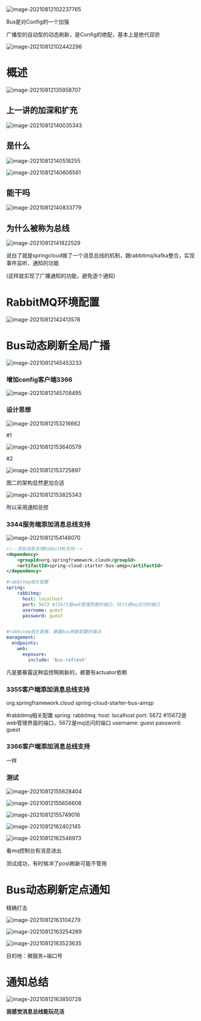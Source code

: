 ![image-20210812102237765](12.assets/image-20210812102237765-1628734959015.png)

Bus是对Config的一个加强

广播型的自动型的动态刷新，是Config的绝配，基本上是绝代双骄

![image-20210812102442296](12.assets/image-20210812102442296-1628735083236.png)

# 概述

![image-20210812135958707](12.assets/image-20210812135958707-1628747999633.png)



## 上一讲的加深和扩充

![image-20210812140035343](12.assets/image-20210812140035343-1628748036148.png)

## 是什么

![image-20210812140518255](12.assets/image-20210812140518255-1628748319002.png)

![image-20210812140606561](12.assets/image-20210812140606561-1628748367400.png)

## 能干吗

![image-20210812140833779](12.assets/image-20210812140833779-1628748514605.png)



## 为什么被称为总线

![image-20210812141822529](12.assets/image-20210812141822529-1628749103435.png)

说白了就是springcloud做了一个消息总线的机制，跟rabbitmq/kafka整合，实现事件监听、通知的功能

(这样就实现了广播通知的功能，避免逐个通知)



# RabbitMQ环境配置

![image-20210812142413578](12.assets/image-20210812142413578-1628749454608.png)



# Bus动态刷新全局广播

![image-20210812145453233](12.assets/image-20210812145453233-1628751294032.png)



### 增加config客户端3366

![image-20210812145708495](12.assets/image-20210812145708495-1628751429398.png)

### 设计思想

![image-20210812153216662](12.assets/image-20210812153216662-1628753537606.png)

#1

![image-20210812153640579](12.assets/image-20210812153640579-1628753801847.png)



#2

![image-20210812153725897](12.assets/image-20210812153725897-1628753846991.png)

图二的架构显然更加合适

![image-20210812153825343](12.assets/image-20210812153825343-1628753906319.png)

所以采用通知总控



### 3344服务端添加消息总线支持

![image-20210812154148070](12.assets/image-20210812154148070-1628754108982.png)

```xml
<!--添加消息总线RabbitMQ支持-->
<dependency>
    <groupId>org.springframework.cloud</groupId>
    <artifactId>spring-cloud-starter-bus-amqp</artifactId>
</dependency>
```



```yml
#rabbitmq相关配置
spring:
    rabbitmq:
      host: localhost
      port: 5672 #15672是web管理界面的端口，5672是mq访问的端口
      username: guest
      password: guest


#rabbitmq相关配置，暴露bus刷新配置的端点
management:
  endpoints:
    web:
      exposure:
        include: 'bus-refresh'
```

凡是要暴露这种监控啊刷新的，都要有actuator依赖



### 3355客户端添加消息总线支持

<!--添加消息总线RabbitMQ支持-->
<dependency>
    <groupId>org.springframework.cloud</groupId>
    <artifactId>spring-cloud-starter-bus-amqp</artifactId>
</dependency>



#rabbitmq相关配置
spring:
    rabbitmq:
      host: localhost
      port: 5672 #15672是web管理界面的端口，5672是mq访问的端口
      username: guest
      password: guest



### 3366客户端添加消息总线支持

一样



### 测试

![image-20210812155628404](12.assets/image-20210812155628404-1628754989468.png)

![image-20210812155656608](12.assets/image-20210812155656608-1628755017524.png)

![image-20210812155749016](12.assets/image-20210812155749016-1628755069801.png)





![image-20210812162402145](12.assets/image-20210812162402145-1628756644351.png)

![image-20210812162546973](12.assets/image-20210812162546973-1628756755791.png)

看mq控制台有消息进出

测试成功，有时候冲了post刷新可能不管用



# Bus动态刷新定点通知

精确打击 

![image-20210812163104279](12.assets/image-20210812163104279-1628757065368.png)

![image-20210812163254269](12.assets/image-20210812163254269-1628757175310.png)

![image-20210812163523635](12.assets/image-20210812163523635-1628757324527.png)

目的地：微服务+端口号



# 通知总结

![image-20210812163850728](12.assets/image-20210812163850728-1628757532128.png)





**我感觉消息总线能玩花活**

